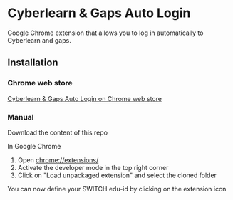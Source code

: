 # Cyberlearn & Gaps Auto Login

Google Chrome extension that allows you to log in automatically to Cyberlearn and gaps.

## Installation

### Chrome web store

[Cyberlearn & Gaps Auto Login on Chrome web store](https://chrome.google.com/webstore/detail/cyberlearn-auto-login/gdhcahcipkhbkjebljcdjggpdaekhdlj)

### Manual

Download the content of this repo

In Google Chrome
1. Open  [chrome://extensions/](chrome://extensions/)
2. Activate the developer mode in the top right corner
3. Click on "Load unpackaged extension" and select the cloned folder

You can now define your SWITCH edu-id by clicking on the extension icon